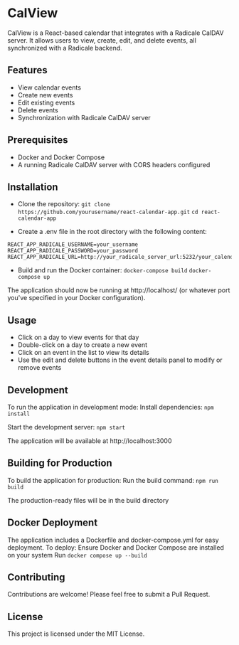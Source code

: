 # CalView
CalView is a React-based calendar that integrates with a Radicale CalDAV server. It allows users to view, create, edit, and delete events, all synchronized with a Radicale backend.

## Features
- View calendar events
- Create new events
- Edit existing events
- Delete events
- Synchronization with Radicale CalDAV server

## Prerequisites
- Docker and Docker Compose
- A running Radicale CalDAV server with CORS headers configured

## Installation
- Clone the repository:
`git clone https://github.com/yourusername/react-calendar-app.git`
`cd react-calendar-app`

- Create a .env file in the root directory with the following content:
```
REACT_APP_RADICALE_USERNAME=your_username
REACT_APP_RADICALE_PASSWORD=your_password
REACT_APP_RADICALE_URL=http://your_radicale_server_url:5232/your_calendar_path/
```

- Build and run the Docker container:
`docker-compose build`
`docker-compose up`

The application should now be running at http://localhost/ (or whatever port you've specified in your Docker configuration).

## Usage
- Click on a day to view events for that day
- Double-click on a day to create a new event
- Click on an event in the list to view its details
- Use the edit and delete buttons in the event details panel to modify or remove events

## Development
To run the application in development mode:
Install dependencies:
`npm install`

Start the development server:
`npm start`

The application will be available at http://localhost:3000

## Building for Production
To build the application for production:
Run the build command:
`npm run build`

The production-ready files will be in the build directory

## Docker Deployment
The application includes a Dockerfile and docker-compose.yml for easy deployment. To deploy:
Ensure Docker and Docker Compose are installed on your system
Run `docker compose up --build`

## Contributing
Contributions are welcome! Please feel free to submit a Pull Request.

## License
This project is licensed under the MIT License.